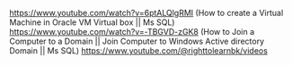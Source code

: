 https://www.youtube.com/watch?v=6ptALQlgRMI  (How to create a Virtual Machine in Oracle VM Virtual box || Ms SQL)
https://www.youtube.com/watch?v=-TBGVD-zGK8 (How to Join a Computer to a Domain || Join Computer to Windows Active directory Domain || Ms SQL)
https://www.youtube.com/@righttolearnbk/videos

